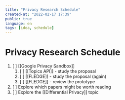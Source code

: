 ```yaml
---
title: "Privacy Research Schedule"
created-at: "2022-02-17 17:39"
public: true
language: en
tags: [idea, schedule]
---
```


# Privacy Research Schedule

1. [ ] [[Google Privacy Sandbox]]
	1. [ ] [[Topics API]] - study the proposal
	2. [ ] [[FLEDGE]] - study the proposal (again)
	3. [ ] [[FLEDGE]] - review the prototype
2. [ ] Explore which papers might be worth reading
3. [ ] Explore the [[Differential Privacy]] topic
